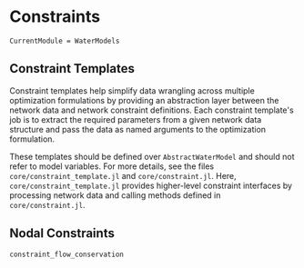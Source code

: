 # Constraints
```@meta
CurrentModule = WaterModels
```

## Constraint Templates
Constraint templates help simplify data wrangling across multiple optimization formulations by providing an abstraction layer between the network data and network constraint definitions.
Each constraint template's job is to extract the required parameters from a given network data structure and pass the data as named arguments to the optimization formulation.

These templates should be defined over `AbstractWaterModel` and should not refer to model variables.
For more details, see the files `core/constraint_template.jl` and `core/constraint.jl`.
Here, `core/constraint_template.jl` provides higher-level constraint interfaces by processing network data and calling methods defined in `core/constraint.jl`.

## Nodal Constraints
```@docs
constraint_flow_conservation
```
